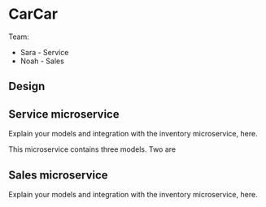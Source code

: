 # CarCar

Team:

* Sara - Service
* Noah - Sales

## Design

## Service microservice

Explain your models and integration with the inventory
microservice, here.

This microservice contains three models. Two are 


## Sales microservice

Explain your models and integration with the inventory
microservice, here.
